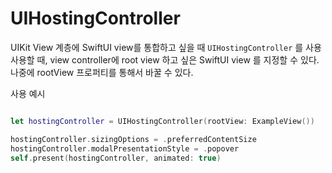 # UIHostingController


UIKit View 계층에 SwiftUI view를 통합하고 싶을 때 `UIHostingController` 를 사용
사용할 때,   view controller에 root view 하고 싶은 SwiftUI view 를 지정할 수 있다.
나중에 rootView 프로퍼티를 통해서 바꿀 수 있다.

사용 예시

```swift

let hostingController = UIHostingController(rootView: ExampleView())

hostingController.sizingOptions = .preferredContentSize
hostingController.modalPresentationStyle = .popover
self.present(hostingController, animated: true)
```